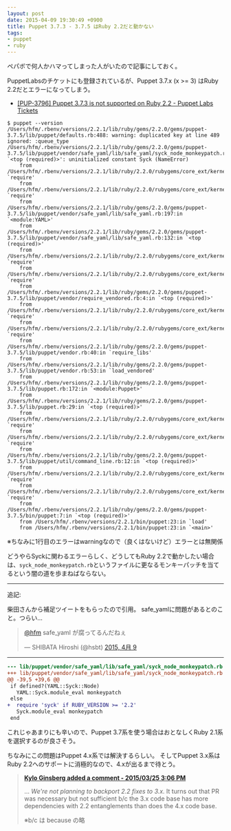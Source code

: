 ```yaml
---
layout: post
date: 2015-04-09 19:30:49 +0900
title: Puppet 3.7.3 - 3.7.5 はRuby 2.2だと動かない
tags:
- puppet
- ruby
---
```

ペパボで何人かハマってしまった人がいたので記事にしておく。

PuppetLabsのチケットにも登録されているが、Puppet 3.7.x (x >= 3) はRuby 2.2だとエラーになってしまう。

- [[PUP-3796] Puppet 3.7.3 is not supported on Ruby 2.2 - Puppet Labs Tickets](https://tickets.puppetlabs.com/browse/PUP-3796)

```console
$ puppet --version
/Users/hfm/.rbenv/versions/2.2.1/lib/ruby/gems/2.2.0/gems/puppet-3.7.5/lib/puppet/defaults.rb:488: warning: duplicated key at line 489 ignored: :queue_type
/Users/hfm/.rbenv/versions/2.2.1/lib/ruby/gems/2.2.0/gems/puppet-3.7.5/lib/puppet/vendor/safe_yaml/lib/safe_yaml/syck_node_monkeypatch.rb:42:in `<top (required)>': uninitialized constant Syck (NameError)
	from /Users/hfm/.rbenv/versions/2.2.1/lib/ruby/2.2.0/rubygems/core_ext/kernel_require.rb:54:in `require'
	from /Users/hfm/.rbenv/versions/2.2.1/lib/ruby/2.2.0/rubygems/core_ext/kernel_require.rb:54:in `require'
	from /Users/hfm/.rbenv/versions/2.2.1/lib/ruby/gems/2.2.0/gems/puppet-3.7.5/lib/puppet/vendor/safe_yaml/lib/safe_yaml.rb:197:in `<module:YAML>'
	from /Users/hfm/.rbenv/versions/2.2.1/lib/ruby/gems/2.2.0/gems/puppet-3.7.5/lib/puppet/vendor/safe_yaml/lib/safe_yaml.rb:132:in `<top (required)>'
	from /Users/hfm/.rbenv/versions/2.2.1/lib/ruby/2.2.0/rubygems/core_ext/kernel_require.rb:54:in `require'
	from /Users/hfm/.rbenv/versions/2.2.1/lib/ruby/2.2.0/rubygems/core_ext/kernel_require.rb:54:in `require'
	from /Users/hfm/.rbenv/versions/2.2.1/lib/ruby/gems/2.2.0/gems/puppet-3.7.5/lib/puppet/vendor/require_vendored.rb:4:in `<top (required)>'
	from /Users/hfm/.rbenv/versions/2.2.1/lib/ruby/2.2.0/rubygems/core_ext/kernel_require.rb:54:in `require'
	from /Users/hfm/.rbenv/versions/2.2.1/lib/ruby/2.2.0/rubygems/core_ext/kernel_require.rb:54:in `require'
	from /Users/hfm/.rbenv/versions/2.2.1/lib/ruby/gems/2.2.0/gems/puppet-3.7.5/lib/puppet/vendor.rb:40:in `require_libs'
	from /Users/hfm/.rbenv/versions/2.2.1/lib/ruby/gems/2.2.0/gems/puppet-3.7.5/lib/puppet/vendor.rb:53:in `load_vendored'
	from /Users/hfm/.rbenv/versions/2.2.1/lib/ruby/gems/2.2.0/gems/puppet-3.7.5/lib/puppet.rb:172:in `<module:Puppet>'
	from /Users/hfm/.rbenv/versions/2.2.1/lib/ruby/gems/2.2.0/gems/puppet-3.7.5/lib/puppet.rb:29:in `<top (required)>'
	from /Users/hfm/.rbenv/versions/2.2.1/lib/ruby/2.2.0/rubygems/core_ext/kernel_require.rb:54:in `require'
	from /Users/hfm/.rbenv/versions/2.2.1/lib/ruby/2.2.0/rubygems/core_ext/kernel_require.rb:54:in `require'
	from /Users/hfm/.rbenv/versions/2.2.1/lib/ruby/gems/2.2.0/gems/puppet-3.7.5/lib/puppet/util/command_line.rb:12:in `<top (required)>'
	from /Users/hfm/.rbenv/versions/2.2.1/lib/ruby/2.2.0/rubygems/core_ext/kernel_require.rb:54:in `require'
	from /Users/hfm/.rbenv/versions/2.2.1/lib/ruby/2.2.0/rubygems/core_ext/kernel_require.rb:54:in `require'
	from /Users/hfm/.rbenv/versions/2.2.1/lib/ruby/gems/2.2.0/gems/puppet-3.7.5/bin/puppet:7:in `<top (required)>'
	from /Users/hfm/.rbenv/versions/2.2.1/bin/puppet:23:in `load'
	from /Users/hfm/.rbenv/versions/2.2.1/bin/puppet:23:in `<main>'
```

※ちなみに1行目のエラーはwarningなので（良くはないけど）エラーとは無関係

どうやらSyckに関わるエラーらしく、どうしてもRuby 2.2で動かしたい場合は、`syck_node_monkeypatch.rb`というファイルに更なるモンキーパッチを当てるという闇の道を歩まねばならない。

---

追記:

柴田さんから補足ツイートをもらったので引用。
safe\_yamlに問題があるとのこと。つらい...

<blockquote class="twitter-tweet" lang="ja"><p lang="ja" dir="ltr"><a href="https://twitter.com/hfm">@hfm</a> safe_yaml が腐ってるんだねぇ</p>&mdash; SHIBATA Hiroshi (@hsbt) <a href="https://twitter.com/hsbt/status/586115798185320449">2015, 4月 9</a></blockquote>
<script async src="//platform.twitter.com/widgets.js" charset="utf-8"></script>

---

```diff
--- lib/puppet/vendor/safe_yaml/lib/safe_yaml/syck_node_monkeypatch.rb
+++ lib/puppet/vendor/safe_yaml/lib/safe_yaml/syck_node_monkeypatch.rb
@@ -39,5 +39,6 @@
 if defined?(YAML::Syck::Node)
   YAML::Syck.module_eval monkeypatch
 else
+  require 'syck' if RUBY_VERSION >= '2.2'
   Syck.module_eval monkeypatch
 end
```

これじゃあまりにも辛いので、Puppet 3.7系を使う場合はおとなしくRuby 2.1系を選択するのが良さそう。

ちなみにこの問題はPuppet 4.x系では解決するらしい。
そしてPuppet 3.x系はRuby 2.2へのサポートに消極的なので、4.xが出るまで待とう。

> **[Kylo Ginsberg added a comment - 2015/03/25 3:06 PM](https://tickets.puppetlabs.com/browse/PUP-3796?focusedCommentId=154371)**
>
> ... *We're not planning to backport 2.2 fixes to 3.x.*
> It turns out that PR was necessary but not sufficient b/c the 3.x code base has more dependencies with 2.2 entanglements than does the 4.x code base.
>
> ※b/c は because の略
